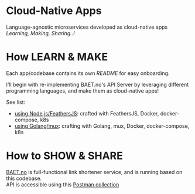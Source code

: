 Cloud-Native Apps  
===================  

Language-agnostic microservices developed as cloud-native apps  
_Learning, Making, Sharing..!_  

# How LEARN & MAKE  
Each app/codebase contains its own _README_ for easy onboarding.   

I'll begin with re-implementing BAET.no's API Server by leveraging different programming languages, and make them as cloud-native apps! 

See list:  
- [using Node.js/FeathersJS](https://github.com/zeusbaba/cloud-native-apps/tree/master/baet-api-js): crafted with FeathersJS, Docker, docker-compose, k8s  
- [using Golang/mux](https://github.com/zeusbaba/cloud-native-apps/tree/master/baet-api-golang): crafting with Golang, mux, Docker, docker-compose, k8s  


# How to SHOW & SHARE     
[BAET.no](https://baet.no) is full-functional link shortener service, and is running based on this codebase.   
API is accessible using this [Postman collection](https://documenter.getpostman.com/view/2611563/RzfZPt3c)  
